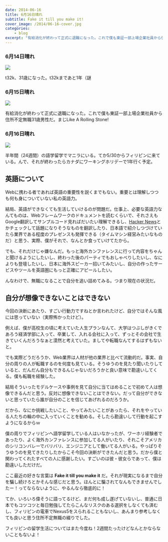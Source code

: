 ```yaml
---
date: 2014-06-16
title: 6月16日晴れ
subtitle: Fake it till you make it!
cover_image: /2014/06-16-cover.jpg
categories: 
    - blog
excerpt: "有給消化が終わって正式に退職になった。これで僕も東証一部上場企業社員から住所不定無職31歳男性だ。まじLike A Rolling Stone!"
---
```


### 6月14日晴れ

![](/mol/images/2014/06-16-fig01.jpg)

t32k、31歳になった。t32kまであと1年（謎

### 6月15日晴れ

![](/mol/images/2014/06-16-fig01.jpg)

有給消化が終わって正式に退職になった。これで僕も東証一部上場企業社員から住所不定無職31歳男性だ。まじLike A Rolling Stone!

### 6月16日晴れ

![](/mol/images/2014/06-16-fig01.jpg)

半年間（24週間）の語学留学でマニラにいる。てか5/30からフィリピンに来ている。んで、それが終わったらカナダにワーキングホリデーで1年行く予定。

## 英語について

Webに携わる者であれば英語の重要性を説くまでもない。重要とは理解しつつも何も身についていない私の英語力。

結局、英語ができなくても生活していけるのが問題だ。仕事上、必要な英語力なんてものは、Webフレームワークのドキュメントを読むくらいで、それさえもGoogle翻訳してサンプルコード見ればだいたい理解できるし、[Hacker News](https://news.ycombinator.com/)とかチェックして話題になりそうなものを翻訳したり、日本語で紹介しつづけていたら業界である程度のプレゼンスも発揮できる（タイムマシン経営みたいなものだ）と思う、実際、僕がそれで、なんとか食っていけてたから。

でも、それだけじゃ嫌なんだ。もっと海外カンファレンスに行って内容をちゃんと聞けるようにしたいし、終わった後のパーティでもおしゃべりしたいし、なによりも登壇したいし、日本に海外スピーカー招いてみたいし、自分の作ったサービスやツールを英語圏にもっと正確にアピールしたい。

んなわけで、無職になることで自分を追い詰めてみる。つまり現在の状況だ。

## 自分が想像できないことはできない

今回の決断にあたり、すごい行動力ですねとか言われたけど、自分ではそんな風には思っていない（実際怖かったけど）。

例えば、僕が高校生の頃に考えていた人生プランなんて、大学はつぶしがきくであろう経済学部に入って、卒業して、入れる会社に入って、ずっとその会社で生きていくんだろうなぁと漠然と考えていた。ましてや転職なんてするはずもないと。

でも実際どうだろうか、Web業界は人材が他の業界と比べて流動的だ。事実、自分の周りの人が転職するのを何度も見ている。そうゆうのを見たり聞いたりしていると、だんだん自分もできるんじゃないだろうかと良い意味で勘違いしてくる。僕も転職を経験した。

結局そういったモデルケースや事例を見て自分に当てはめることで初めて人は想像できるんだと思う。反対に想像できないことはできない。だって自分ができないと思っていたら誰が自分のことを信じてあげれるのだろうか。

だから、なにか挑戦したいこと、やってみたいことがあったら、それをやっている人たちの輪の中に入っていくことを勧める。そしたら勘違いして行動を起こすようになるからｗ

僕の周りでフィリピンへ語学留学している人はいなかったが、ワーホリ経験者であったり、よく海外カンファレンスに参加してる人がいたり、それこそアメリカのシリコンバレーでバリバリ、エンジニアとして働いてる人がいる。やっぱりそうゆうのを見てきたりしたからこそ今回の決断ができたんだと思う。だから僕と関わってくれたすべての人に感謝したい。すごいのは彼・彼女らであって、僕は勘違いしただけだ。

ここ最近の好きな言葉は __Fake it till you make it__ だ。それが現実になるまで自分を騙し続けろとかそんな感じだと思う。ほんとに騙されてなんもできませんでしたー！ってならないように、やるんなら徹底的に！

てか、いろいろ偉そうに語ってるけど、まだ何も成し遂げていないし、普通に日本でもコツコツと毎日勉強してたらこんなリスクのある選択をしなくても済むし、フィリピンの電車でNexus5をスられることもないし、あんまり参考しなくても良いと思う住所不定無職の綴りでした。

フィリピンの留学生活についてはまた今度ね！2週間たったけどなんとかならないこともないよ！
